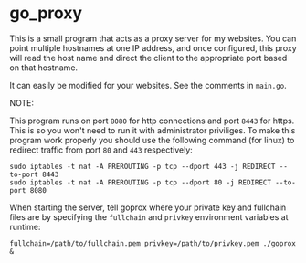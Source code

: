 # go_proxy

This is a small program that acts as a proxy server for my websites. You can 
point multiple hostnames at one IP address, and once configured, this proxy 
will read the host name and direct the client to the appropriate port based on 
that hostname. 

It can easily be modified for your websites. See the comments in `main.go`. 

NOTE:

This program runs on port `8080` for http connections and port `8443` for https.
This is so you won't need to run it with administrator priviliges. To make this
program work properly you should use the following command (for linux) to 
redirect traffic from port `80` and `443` respectively:

    sudo iptables -t nat -A PREROUTING -p tcp --dport 443 -j REDIRECT --to-port 8443
    sudo iptables -t nat -A PREROUTING -p tcp --dport 80 -j REDIRECT --to-port 8080

When starting the server, tell goprox where your private key and fullchain 
files are by specifying the `fullchain` and `privkey` environment variables at 
runtime:

    fullchain=/path/to/fullchain.pem privkey=/path/to/privkey.pem ./goprox &
